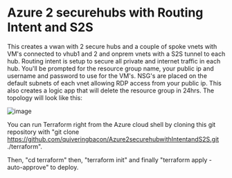 # Azure 2 securehubs with Routing Intent and S2S

This creates a vwan with 2 secure hubs and a couple of spoke vnets with VM's connected to vhub1 and 2 and onprem vnets with a S2S tunnel to each hub. Routing intent is setup to secure all private and internet traffic in each hub. You'll be prompted for the resource group name, your public ip and username and password to use for the VM's. NSG's are placed on the default subnets of each vnet allowing RDP access from your public ip. This also creates a logic app that will delete the resource group in 24hrs.
The topology will look like this:

![image](https://github.com/quiveringbacon/Azure2securehubwithIntentandS2S/assets/128983862/d2044a78-766f-4d0c-a261-1574c4ee8fb7)

You can run Terraform right from the Azure cloud shell by cloning this git repository with "git clone https://github.com/quiveringbacon/Azure2securehubwithIntentandS2S.git ./terraform".

Then, "cd terraform" then, "terraform init" and finally "terraform apply -auto-approve" to deploy.

